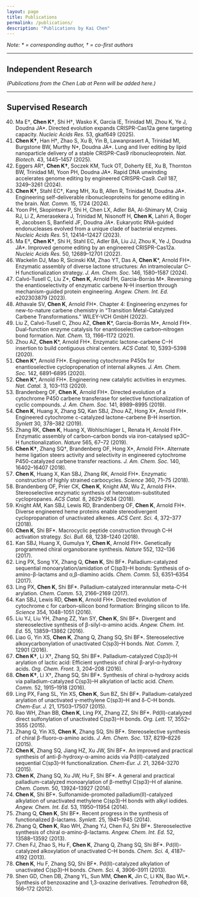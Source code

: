 ```yaml
---
layout: page
title: Publications
permalink: /publications/
description: "Publications by Kai Chen"
---
```


*Note: * = corresponding author, † = co-first authors*

---

## Independent Research

*(Publications from the Chen Lab at Penn will be added here.)*

---

## Supervised Research

40. Ma E†, **Chen K†**, Shi H†, Wasko K, Garcia IE, Trinidad MI, Zhou K, Ye J, Doudna JA*. Directed evolution expands CRISPR-Cas12a gene targeting capacity. *Nucleic Acids Res.* 53, gkaf649 (2025).  
39. **Chen K†**, Han H†, Zhao S, Xu B, Yin B, Lawanprasert A, Trinidad MI, Burgstone BW, Murthy N*, Doudna JA*. Lung and liver editing by lipid nanoparticle delivery of a stable CRISPR-Cas9 ribonucleoprotein. *Nat. Biotech.* 43, 1445–1457 (2025).  
38. Eggers AR†, **Chen K†**, Soczek KM, Tuck OT, Doherty EE, Xu B, Thornton BW, Trinidad MI, Yoon PH, Doudna JA*. Rapid DNA unwinding accelerates genome editing by engineered CRISPR-Cas9. *Cell* 187, 3249–3261 (2024).  
37. **Chen K†**, Stahl EC†, Kang MH, Xu B, Allen R, Trinidad M, Doudna JA*. Engineering self-deliverable ribonucleoproteins for genome editing in the brain. *Nat. Comm.* 15, 1724 (2024).  
36. Yoon PH, Skopintsev P, Shi H, Chen LX, Adler BA, Al-Shimary M, Craig RJ, Li Z, Amerasekera J, Trinidad M, Nisonoff H, **Chen K**, Lahiri A, Boger R, Jacobsen S, Banfield JF, Doudna JA*. Eukaryotic RNA-guided endonucleases evolved from a unique clade of bacterial enzymes. *Nucleic Acids Res.* 51, 12414–12427 (2023).  
35. Ma E†, **Chen K†**, Shi H, Stahl EC, Adler BA, Liu JJ, Zhou K, Ye J, Doudna JA*. Improved genome editing by an engineered CRISPR-Cas12a. *Nucleic Acids Res.* 50, 12689–12701 (2022).  
34. Wackelin DJ, Mao R, Sicinski KM, Zhao YT, Das A, **Chen K***, Arnold FH*. Enzymatic assembly of diverse lactone structures: An intramolecular C–H functionalization strategy. *J. Am. Chem. Soc.* 146, 1580–1587 (2024).  
33. Calvó-Tusell C, Liu Z*, **Chen K**, Arnold FH, Garcia-Borràs M*. Reversing the enantioselectivity of enzymatic carbene N–H insertion through mechanism-guided protein engineering. *Angew. Chem. Int. Ed.* e202303879 (2023).  
32. Athavale SV, **Chen K**, Arnold FH*. Chapter 4: Engineering enzymes for new-to-nature carbene chemistry in “Transition Metal-Catalyzed Carbene Transformations.” WILEY-VCH GmbH (2022).  
31. Liu Z, Calvó-Tusell C, Zhou AZ, **Chen K***, Garcia-Borràs M*, Arnold FH*. Dual-function enzyme catalysis for enantioselective carbon–nitrogen bond formation. *Nat. Chem.* 13, 1166–1172 (2021).  
30. Zhou AZ, **Chen K***, Arnold FH*. Enzymatic lactone-carbene C‒H insertion to build contiguous chiral centers. *ACS Catal.* 10, 5393–5398 (2020).  
29. **Chen K***, Arnold FH*. Engineering cytochrome P450s for enantioselective cyclopropenation of internal alkynes. *J. Am. Chem. Soc.* 142, 6891–6895 (2020).  
28. **Chen K***, Arnold FH*. Engineering new catalytic activities in enzymes. *Nat. Catal.* 3, 103–113 (2020).  
27. Brandenberg OF, **Chen K**, Arnold FH*. Directed evolution of a cytochrome P450 carbene transferase for selective functionalization of cyclic compounds. *J. Am. Chem. Soc.* 141, 8989–8995 (2019).  
26. **Chen K**, Huang X, Zhang SQ, Kan SBJ, Zhou AZ, Hong X*, Arnold FH*. Engineered cytochrome c-catalyzed lactone-carbene B–H insertion. *Synlett* 30, 378–382 (2019).  
25. Zhang RK, **Chen K**, Huang X, Wohlschlager L, Renata H, Arnold FH*. Enzymatic assembly of carbon–carbon bonds via iron-catalysed sp3C–H functionalization. *Nature* 565, 67–72 (2019).  
24. **Chen K†**, Zhang SQ†, Brandenberg OF, Hong X*, Arnold FH*. Alternate heme ligation steers activity and selectivity in engineered cytochrome P450-catalyzed carbene transfer reactions. *J. Am. Chem. Soc.* 140, 16402–16407 (2018).  
23. **Chen K**, Huang X, Kan SBJ, Zhang RK, Arnold FH*. Enzymatic construction of highly strained carbocycles. *Science* 360, 71–75 (2018).  
22. Brandenberg OF, Prier CK, **Chen K**, Knight AM, Wu Z, Arnold FH*. Stereoselective enzymatic synthesis of heteroatom-substituted cyclopropanes. *ACS Catal.* 8, 2629–2634 (2018).  
21. Knight AM, Kan SBJ, Lewis RD, Brandenberg OF, **Chen K**, Arnold FH*. Diverse engineered heme proteins enable stereodivergent cyclopropanation of unactivated alkenes. *ACS Cent. Sci.* 4, 372–377 (2018).  
20. **Chen K**, Shi BF*. Macrocyclic peptide construction through C–H activation strategy. *Sci. Bull.* 68, 1238–1240 (2018).  
19. Kan SBJ, Huang X, Gumulya Y, **Chen K**, Arnold FH*. Genetically programmed chiral organoborane synthesis. *Nature* 552, 132–136 (2017).  
18. Ling PX, Song YX, Zhang Q, **Chen K**, Shi BF*. Palladium-catalyzed sequential monoarylation/amidation of C(sp3)–H bonds: Synthesis of α-amino-β-lactams and α,β-diamino acids. *Chem. Comm.* 53, 6351–6354 (2017).  
17. Ling PX, **Chen K**, Shi BF*. Palladium-catalyzed interannular meta-C–H arylation. *Chem. Comm.* 53, 2166–2169 (2017).  
16. Kan SBJ, Lewis RD, **Chen K**, Arnold FH*. Directed evolution of cytochrome c for carbon–silicon bond formation: Bringing silicon to life. *Science* 354, 1048–1051 (2016).  
15. Liu YJ, Liu YH, Zhang ZZ, Yan SY, **Chen K**, Shi BF*. Divergent and stereoselective synthesis of β-silyl-α-amino acids. *Angew. Chem. Int. Ed.* 55, 13859–13862 (2016).  
14. Liao G, Yin XS, **Chen K**, Zhang Q, Zhang SQ, Shi BF*. Stereoselective alkoxycarbonylation of unactivated C(sp3)–H bonds. *Nat. Comm.* 7, 12901 (2016).  
13. **Chen K†**, Li X†, Zhang SQ, Shi BF*. Palladium-catalyzed C(sp3)–H arylation of lactic acid: Efficient synthesis of chiral β-aryl-α-hydroxy acids. *Org. Chem. Front.* 3, 204–208 (2016).  
12. **Chen K†**, Li X†, Zhang SQ, Shi BF*. Synthesis of chiral α-hydroxy acids via palladium-catalyzed C(sp3)–H alkylation of lactic acid. *Chem. Comm.* 52, 1915–1918 (2016).  
11. Ling PX, Fang SL, Yin XS, **Chen K**, Sun BZ, Shi BF*. Palladium-catalyzed arylation of unactivated γ-methylene C(sp3)–H and δ-C–H bonds. *Chem-Eur. J.* 21, 17503–17507 (2015).  
10. Rao WH, Zhan BB, **Chen K**, Ling PX, Zhang ZZ, Shi BF*. Pd(II)-catalyzed direct sulfonylation of unactivated C(sp3)‒H bonds. *Org. Lett.* 17, 3552–3555 (2015).  
9. Zhang Q, Yin XS, **Chen K**, Zhang SQ, Shi BF*. Stereoselective synthesis of chiral β-fluoro-α-amino acids. *J. Am. Chem. Soc.* 137, 8219–8226 (2015).  
8. **Chen K**, Zhang SQ, Jiang HZ, Xu JW, Shi BF*. An improved and practical synthesis of anti-β-hydroxy-α-amino acids via Pd(II)-catalyzed sequential C(sp3)–H functionalization. *Chem-Eur. J.* 21, 3264–3270 (2015).  
7. **Chen K**, Zhang SQ, Xu JW, Hu F, Shi BF*. A general and practical palladium-catalyzed monoarylation of β-methyl C(sp3)–H of alanine. *Chem. Comm.* 50, 13924–13927 (2014).  
6. **Chen K**, Shi BF*. Sulfonamide-promoted palladium(II)-catalyzed alkylation of unactivated methylene C(sp3)–H bonds with alkyl iodides. *Angew. Chem. Int. Ed.* 53, 11950–11954 (2014).  
5. Zhang Q, **Chen K**, Shi BF*. Recent progress in the synthesis of functionalized β-lactams. *Synlett.* 25, 1941–1945 (2014).  
4. Zhang Q, **Chen K**, Rao WH, Zhang YJ, Chen FJ, Shi BF*. Stereoselective synthesis of chiral α-amino-β-lactams. *Angew. Chem. Int. Ed.* 52, 13588–13592 (2013).  
3. Chen FJ, Zhao S, Hu F, **Chen K**, Zhang Q, Zhang SQ, Shi BF*. Pd(II)-catalyzed alkoxylation of unactivated C–H bonds. *Chem. Sci.* 4, 4187–4192 (2013).  
2. **Chen K**, Hu F, Zhang SQ, Shi BF*. Pd(II)-catalyzed alkylation of unactivated C(sp3)–H bonds. *Chem. Sci.* 4, 3906–3911 (2013).  
1. Shen GD, Chen DB, Zhang YL, Sun MM, **Chen K**, Jin C, Li KN, Bao WL*. Synthesis of benzoxazine and 1,3-oxazine derivatives. *Tetrahedron* 68, 166–172 (2012).  
